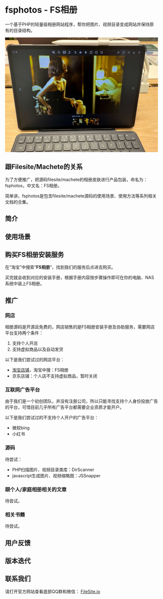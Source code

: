 # fsphotos - FS相册

一个基于PHP的轻量级相册网站程序，帮你把图片、视频目录变成网站并保持原有的目录结构。

![在平板电脑中打开FS相册示例](./imgs/pad_demo.jpg)


## 跟Filesite/Machete的关系

为了方便推广，把源码filesite/machete的相册皮肤进行产品包装，命名为：fsphotos，中文名：FS相册。  

简单讲，fsphotos是包含filesite/machete源码的使用场景、使用方法等系列相关文档的合集。


## 简介



## 使用场景



## 购买FS相册安装服务

在“淘宝”中搜索“**FS相册**”，找到我们的服务后点进去购买。  

买完就会收到对应的安装手册，根据手册内容按步骤操作即可在你的电脑、NAS系统中装上FS相册。



## 推广

### 网店

相册源码是开源且免费的，网店销售的是FS相册安装手册及协助服务，需要网店平台支持两个条件：

1. 支持个人开店
2. 支持虚拟商品以及自动发货


以下是我们尝试过的网店平台：

* [淘宝店铺](https://fsphotos.taobao.com)，淘宝中搜：FS相册
* 京东店铺：个人店不支持虚拟商品，暂时关闭


### 互联网广告平台

由于我们是一个初创团队，并没有注册公司，所以只能寻找支持个人身份投放广告的平台，可惜目前几乎所有广告平台都需要企业资质才能开户。

以下是我们尝试过的不支持个人开户的广告平台：

* 微软bing
* 小红书


### 源码

待尝试：

* PHP扫描图片、视频目录类库：DirScanner
* javascript生成图片、视频缩略图：JSSnapper


### 跟个人/家庭相册相关的文章

待尝试。



### 相关书籍

待尝试。



## 用户反馈



## 版本迭代



## 联系我们

请打开官方网站查看底部QQ群和微信：
<a href="https://filesite.io" target="_blank">FileSite.io</a>
